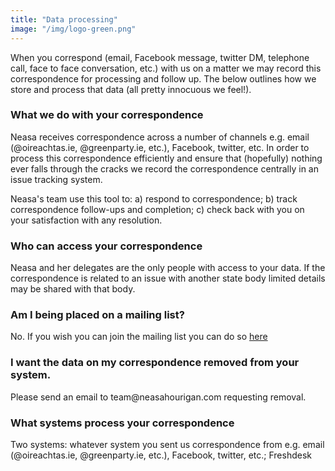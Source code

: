 ```yaml
---
title: "Data processing"
image: "/img/logo-green.png"
---
```


When you correspond (email, Facebook message, twitter DM, telephone call, face to face conversation, etc.) with us  on a matter we may record this correspondence for processing and follow up. The below outlines how we store and process that data (all pretty innocuous we feel!).  

<h3 class="f4 b lh-title mb2"> What we do with your correspondence</h3>
Neasa receives correspondence across a number of channels e.g. email (@oireachtas.ie, @greenparty.ie, etc.), Facebook, twitter, etc. In order to process this correspondence efficiently and ensure that (hopefully) nothing ever falls through the cracks we record the correspondence centrally in an issue tracking system.

Neasa's team use this tool to: a) respond to correspondence; b) track correspondence follow-ups and completion; c) check back with you on your satisfaction with any resolution.

<h3 class="f4 b lh-title mb2"> Who can access your correspondence</h3>
Neasa and her delegates are the only people with access to your data. If the correspondence is related to an issue with another state body limited details may be shared with that body.

<h3 class="f4 b lh-title mb2"> Am I being placed on a mailing list?</h3>
No. If you wish you can join the mailing list you can do so <a href="https://neasahourigan.com/signup/">here</a>

<h3 class="f4 b lh-title mb2"> I want the data on my correspondence removed from your system.</h3>
Please send an email to team@neasahourigan.com requesting removal.

<h3 class="f4 b lh-title mb2"> What systems process your correspondence</h3>
Two systems: whatever system you sent us correspondence from  e.g. email (@oireachtas.ie, @greenparty.ie, etc.), Facebook, twitter, etc.; Freshdesk
